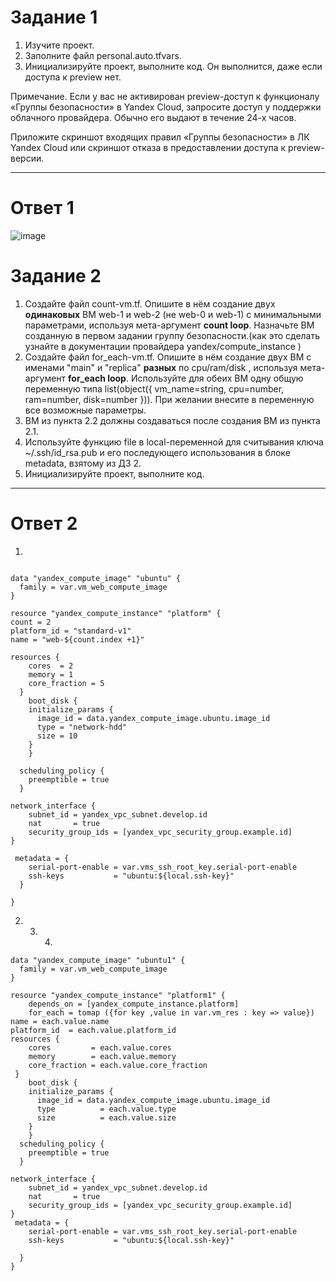 # Задание 1

1. Изучите проект.
2. Заполните файл personal.auto.tfvars.
3. Инициализируйте проект, выполните код. Он выполнится, даже если доступа к preview нет.

Примечание. Если у вас не активирован preview-доступ к функционалу «Группы безопасности» в Yandex Cloud, запросите доступ у поддержки облачного провайдера. Обычно его выдают в течение 24-х часов.

Приложите скриншот входящих правил «Группы безопасности» в ЛК Yandex Cloud или скриншот отказа в предоставлении доступа к preview-версии.

------

# Ответ 1

![image](https://github.com/Kirill-Gryzhin/devops-netology/assets/137723281/0de74bbb-3b98-4a03-812b-8aaf41d30924)


# Задание 2

1. Создайте файл count-vm.tf. Опишите в нём создание двух **одинаковых** ВМ  web-1 и web-2 (не web-0 и web-1) с минимальными параметрами, используя мета-аргумент **count loop**. Назначьте ВМ созданную в первом задании группу безопасности.(как это сделать узнайте в документации провайдера yandex/compute_instance )
2. Создайте файл for_each-vm.tf. Опишите в нём создание двух ВМ с именами "main" и "replica" **разных** по cpu/ram/disk , используя мета-аргумент **for_each loop**. Используйте для обеих ВМ одну общую переменную типа list(object({ vm_name=string, cpu=number, ram=number, disk=number  })). При желании внесите в переменную все возможные параметры.
3. ВМ из пункта 2.2 должны создаваться после создания ВМ из пункта 2.1.
4. Используйте функцию file в local-переменной для считывания ключа ~/.ssh/id_rsa.pub и его последующего использования в блоке metadata, взятому из ДЗ 2.
5. Инициализируйте проект, выполните код.

------

# Ответ 2

1. 
```

data "yandex_compute_image" "ubuntu" {
  family = var.vm_web_compute_image
}

resource "yandex_compute_instance" "platform" {
count = 2
platform_id = "standard-v1"
name = "web-${count.index +1}"

resources {
    cores  = 2
    memory = 1
    core_fraction = 5
  }
    boot_disk {
    initialize_params {
      image_id = data.yandex_compute_image.ubuntu.image_id
      type = "network-hdd"
      size = 10
    }   
    }
  
  scheduling_policy {
    preemptible = true
  }

network_interface { 
    subnet_id = yandex_vpc_subnet.develop.id
    nat       = true
    security_group_ids = [yandex_vpc_security_group.example.id]
}
 
 metadata = {
    serial-port-enable = var.vms_ssh_root_key.serial-port-enable
    ssh-keys           = "ubuntu:${local.ssh-key}"
  }

}
```
2. 3. 4. 
```
data "yandex_compute_image" "ubuntu1" {
  family = var.vm_web_compute_image
}

resource "yandex_compute_instance" "platform1" {
    depends_on = [yandex_compute_instance.platform] 
    for_each = tomap ({for key ,value in var.vm_res : key => value})
name = each.value.name
platform_id  = each.value.platform_id
resources {
    cores         = each.value.cores
    memory        = each.value.memory
    core_fraction = each.value.core_fraction
 }
    boot_disk {
    initialize_params {
      image_id = data.yandex_compute_image.ubuntu.image_id
      type          = each.value.type
      size          = each.value.size
    }   
    }
  scheduling_policy {
    preemptible = true
  }

network_interface { 
    subnet_id = yandex_vpc_subnet.develop.id
    nat       = true
    security_group_ids = [yandex_vpc_security_group.example.id]
}
 metadata = {
    serial-port-enable = var.vms_ssh_root_key.serial-port-enable
    ssh-keys           = "ubuntu:${local.ssh-key}"
    
  }
}
```
